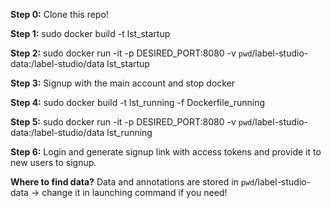**Step 0:**
Clone this repo!

**Step 1:**
sudo docker build -t lst_startup

**Step 2:**
sudo docker run -it -p DESIRED_PORT:8080 -v `pwd`/label-studio-data:/label-studio/data lst_startup

**Step 3:**
Signup with the main account and stop docker

**Step 4:**
sudo docker build -t lst_running -f Dockerfile_running

**Step 5:**
sudo docker run -it -p DESIRED_PORT:8080 -v `pwd`/label-studio-data:/label-studio/data lst_running

**Step 6:** 
Login and generate signup link with access tokens and provide it to new users to signup.


**Where to find data?**
Data and annotations are stored in `pwd`/label-studio-data -> change it in launching command if you need!


